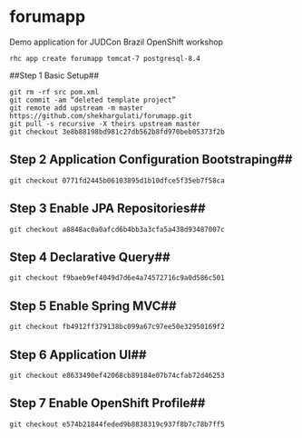 forumapp
========

Demo application for JUDCon Brazil OpenShift workshop


```
rhc app create forumapp tomcat-7 postgresql-8.4
````

##Step 1 Basic Setup##

```
git rm -rf src pom.xml
git commit -am “deleted template project”
git remote add upstream -m master https://github.com/shekhargulati/forumapp.git
git pull -s recursive -X theirs upstream master
git checkout 3e8b88198bd981c27db562b8fd970beb05373f2b
```

## Step 2  Application Configuration Bootstraping##
```
git checkout 0771fd2445b06103895d1b10dfce5f35eb7f58ca
```

## Step 3 Enable JPA Repositories##
```
git checkout a8848ac0a0afcd6b4bb3a3cfa5a438d93487007c
```

## Step 4 Declarative Query##
```
git checkout f9baeb9ef4049d7d6e4a74572716c9a0d586c501
```

## Step 5 Enable Spring MVC##
```
git checkout fb4912ff379138bc099a67c97ee50e32950169f2
```

## Step 6 Application UI##
```
git checkout e8633490ef42068cb89184e07b74cfab72d46253
```

## Step 7 Enable OpenShift Profile##
```
git checkout e574b21844feded9b8838319c937f8b7c78b7ff5
```


